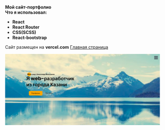 **Мой сайт-портфолио**<br/>
**Что я использовал:**
- **React**
- **React Router**
- **CSS(SCSS)**
- **React-bootstrap**

 Сайт размещен на **vercel.com** [Главная страница](https://meportfolio.vercel.app/)

 ![**Desktop**](./desktop.png)
